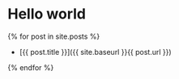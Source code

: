 # Hello world

{% for post in site.posts %}

- [{{ post.title }}]({{ site.baseurl }}{{ post.url }})

{% endfor %}

